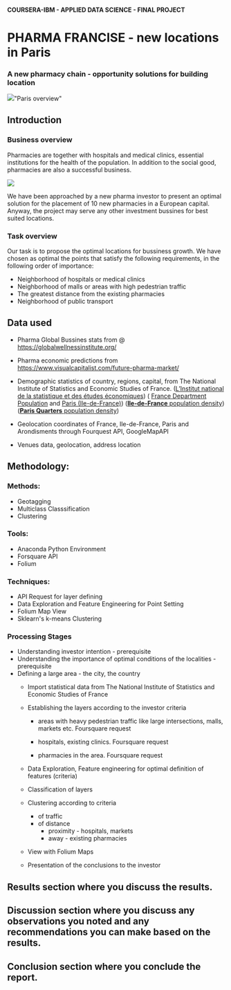 
#### COURSERA-IBM - APPLIED DATA SCIENCE - FINAL PROJECT

# PHARMA FRANCISE  - new locations in Paris
###  A new pharmacy chain - opportunity solutions for building location

![](https://github.com/georgeeks/Foursquare-Capstone-Project-Notebook/blob/master/WEEKS%204-5/Paris%20overview.jpg)"Paris overview"

## Introduction 
### Business overview
Pharmacies are together with hospitals and medical clinics, essential institutions for the health of the population. In addition to the social good, pharmacies are also a successful business.

![](https://github.com/georgeeks/Foursquare-Capstone-Project-Notebook/WEEKS%204-5%20-%20Final%20Project/project_images/GlobalWellnessEconomy2017_bubblechart-1024x780.jpg)

We have been approached by a new pharma investor to present an optimal solution for the placement of 10 new pharmacies in a European capital.
Anyway, the project may serve any other investment bussines for best suited locations.

### Task overview  
Our task is to propose the optimal locations for bussiness growth. We have chosen as optimal the points that satisfy the following requirements, in the following order of importance:
- Neighborhood of hospitals or medical clinics
- Neighborhood of malls or areas with high pedestrian traffic
- The greatest distance from the existing pharmacies
- Neighborhood of public transport

## Data used
- Pharma Global Bussines stats from @ https://globalwellnessinstitute.org/
- Pharma economic predictions from https://www.visualcapitalist.com/future-pharma-market/
- Demographic statistics of country, regions, capital, from The National Institute of Statistics and Economic Studies of France. (<a href='https://www.insee.fr/fr/statistiques/2119468?sommaire=2119504#departements'>L’Institut national de la statistique et des études économiques</a>\)
( <a href='https://www.insee.fr/fr/statistiques/fichier/2387611/ensemble.xls'>France Department Population</a> and <a href='https://www.insee.fr/fr/statistiques/fichier/2387611/dep75.xls'>Paris (Ile-de-France)</a>)
(<a href='https://en.wikipedia.org/wiki/%C3%8Ele-de-France#Population_density'>**Ile-de-France** population density</a>)
(<a href='https://en.wikipedia.org/wiki/Quarters_of_Paris'>**Paris Quarters** population density</a>)


- Geolocation coordinates of France, Ile-de-France, Paris and Arondisments through Fourquest API, GoogleMapAPI
- Venues data, geolocation, address location 

## Methodology:

### Methods: 
- Geotagging
- Multiclass Classsification
- Clustering  
### Tools: 
 - Anaconda Python Environment
 - Forsquare API
 - Folium
### Techniques: 
 - API Request for layer defining
 - Data Exploration and Feature Engineering for Point Setting
 - Folium Map View
 - Sklearn's k-means Clustering 

### Processing Stages
- Understanding investor intention - prerequisite
- Understanding the importance of optimal conditions of the localities - prerequisite
- Defining a large area - the city, the country
    - Import statistical data from The National Institute of Statistics and Economic Studies of France
    
   
  
   
   
   - Establishing the layers according to the investor criteria
       - areas with heavy pedestrian traffic like large intersections, malls, markets etc. Foursquare request  
       
 
       - hospitals, existing clinics. Foursquare request
       
       
       - pharmacies in the area. Foursquare request
           
       
       
   - Data Exploration, Feature engineering for optimal definition of features (criteria)
   - Classification of layers  
   - Clustering according to criteria
       - of traffic
       - of distance
           - proximity - hospitals, markets
           - away - existing pharmacies
   - View with Folium Maps
   - Presentation of the conclusions to the investor
   
## Results section where you discuss the results.
## Discussion section where you discuss any observations you noted and any recommendations you can make based on the results.
## Conclusion section where you conclude the report.

